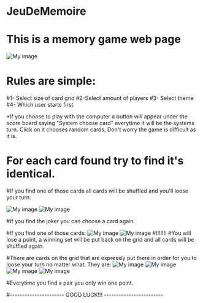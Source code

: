 # JeuDeMemoire
# This is a memory game web page
![My image](https://github.com/jokerbea/JeuDeMemoire/blob/master/Screen%20Shot%202016-02-09%20at%205.10.58%20PM.png)
# Rules are simple:
#1- Select size of card grid
#2-Select amount of players
#3- Select theme
#4- Which user starts first

*If you choose to play with the computer a button will appear under the score board saying "System choose card" everytime it will be the systems turn. Click on it chooses random cards, Don't worry the game is difficult as it is.

# For each card found try to find it's identical.
#If you find one of those cards all cards will be shuffled and you'll loose your turn:

![My image](https://github.com/jokerbea/JeuDeMemoire/blob/master/Carte%20SpecF/melange.jpg)
![My image](https://github.com/jokerbea/JeuDeMemoire/blob/master/Carte%20SpecC/parking.jpg)

#If you find the joker you can choose a card again.

#If you find one of those cards:
![My image](https://github.com/jokerbea/JeuDeMemoire/blob/master/Carte%20Speciale/maudite1.jpg)
![My image](https://github.com/jokerbea/JeuDeMemoire/blob/master/Carte%20Speciale/maudite2.jpg)
#!!!!!!!
#You will lose a point, a winning set will be put back on the grid and all cards will be shuffled again.

#There are cards on the grid that are expressly put there in order for you to loose your turn no matter what. They are:
![My image](https://github.com/jokerbea/JeuDeMemoire/blob/master/Carte%20SpecF/maypop.jpg)
![My image](https://github.com/jokerbea/JeuDeMemoire/blob/master/Carte%20SpecF/sapote.jpg)
![My image](https://github.com/jokerbea/JeuDeMemoire/blob/master/Carte%20SpecC/LFA.jpg)
![My image](https://github.com/jokerbea/JeuDeMemoire/blob/master/Carte%20SpecC/saratoga.JPG)


#Everytime you find a pair you only win one point.

#----------------------  GOOD LUCK!!!  ------------------------

